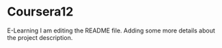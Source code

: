 # Coursera12
E-Learning
I am editing the README file. Adding some more details about the project description.

